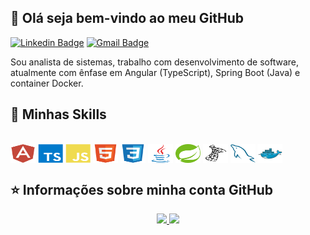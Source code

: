 ## 👋 Olá seja bem-vindo ao meu GitHub

[![Linkedin Badge](https://img.shields.io/badge/-Anderson-blue?style=flat-square&logo=Linkedin&logoColor=white&link=https://www.linkedin.com/in/anderson-sfoliveira/)](https://www.linkedin.com/in/anderson-sfoliveira/)
[![Gmail Badge](https://img.shields.io/badge/-anderson.sfoliveira@gmail.com-c14438?style=flat-square&logo=Gmail&logoColor=white&link=mailto:anderson.sfoliveira@gmail.com)](mailto:anderson.sfoliveira@gmail.com)

Sou analista de sistemas, trabalho com desenvolvimento de software, atualmente com ênfase em Angular (TypeScript), Spring Boot (Java) e container Docker.

## 🚀 Minhas Skills

<div style="display: inline_block"><br>
  <img align="center" alt="readme-Angular" height="30" width="40" src="https://raw.githubusercontent.com/devicons/devicon/master/icons/angularjs/angularjs-plain.svg">
  <img align="center" alt="readme-Ts" height="30" width="40" src="https://raw.githubusercontent.com/devicons/devicon/master/icons/typescript/typescript-plain.svg">
  <img align="center" alt="readme-Js" height="30" width="40" src="https://raw.githubusercontent.com/devicons/devicon/master/icons/javascript/javascript-plain.svg">
  <img align="center" alt="readme-HTML" height="30" width="40" src="https://raw.githubusercontent.com/devicons/devicon/master/icons/html5/html5-original.svg">
  <img align="center" alt="readme-CSS" height="30" width="40" src="https://raw.githubusercontent.com/devicons/devicon/master/icons/css3/css3-original.svg">
  <img align="center" alt="readme-Java" height="30" width="40" src="https://raw.githubusercontent.com/devicons/devicon/master/icons/java/java-original.svg">
  <img align="center" alt="readme-Spring" height="30" width="40" src="https://raw.githubusercontent.com/devicons/devicon/master/icons/spring/spring-original.svg">
  <img align="center" alt="readme-MSQLS" height="30" width="40" src="https://raw.githubusercontent.com/devicons/devicon/master/icons/microsoftsqlserver/microsoftsqlserver-plain.svg">
  <img align="center" alt="readme-MSQLS" height="30" width="40" src="https://raw.githubusercontent.com/devicons/devicon/master/icons/mysql/mysql-plain.svg">
  <img align="center" alt="readme-MSQLS" height="30" width="40" src="https://raw.githubusercontent.com/devicons/devicon/master/icons/docker/docker-original.svg">
</div>

## ⭐ Informações sobre minha conta GitHub

<div align="center">
  <a href="https://github.com/anderson-sfoliveira">
  <img height="180em" src="https://github-readme-stats.vercel.app/api?username=anderson-sfoliveira&show_icons=true&theme=default&include_all_commits=true&count_private=true"/>
  <img height="180em" src="https://github-readme-stats.vercel.app/api/top-langs/?username=anderson-sfoliveira&layout=compact&langs_count=7&theme=default"/>
</div>

